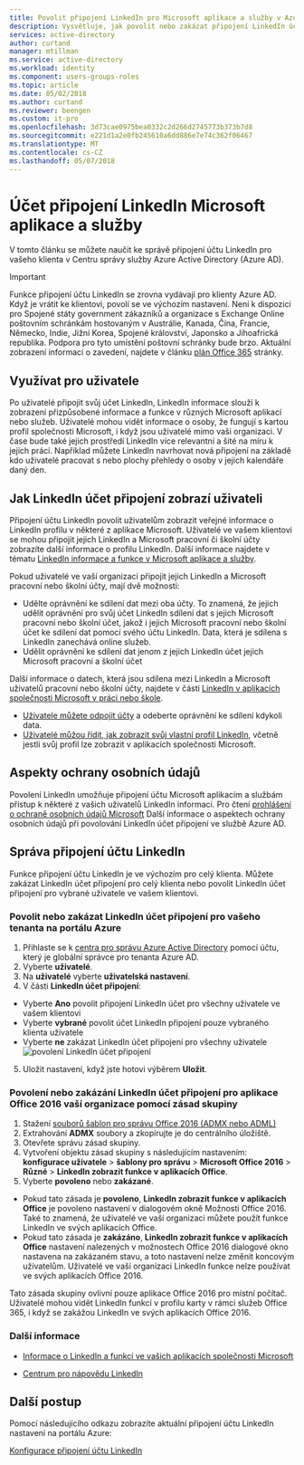 ```yaml
---
title: Povolit připojení LinkedIn pro Microsoft aplikace a služby v Azure Active Directory | Microsoft Docs
description: Vysvětluje, jak povolit nebo zakázat připojení LinkedIn účet Microsoft Apps v Azure Active Directory
services: active-directory
author: curtand
manager: mtillman
ms.service: active-directory
ms.workload: identity
ms.component: users-groups-roles
ms.topic: article
ms.date: 05/02/2018
ms.author: curtand
ms.reviewer: beengen
ms.custom: it-pro
ms.openlocfilehash: 3d73cae0975bea0332c2d266d2745773b373b7d8
ms.sourcegitcommit: e221d1a2e0fb245610a6dd886e7e74c362f06467
ms.translationtype: MT
ms.contentlocale: cs-CZ
ms.lasthandoff: 05/07/2018
---
```

# <a name="linkedin-account-connections-for-microsoft-apps-and-services"></a>Účet připojení LinkedIn Microsoft aplikace a služby
V tomto článku se můžete naučit ke správě připojení účtu LinkedIn pro vašeho klienta v Centru správy služby Azure Active Directory (Azure AD). 

> [!IMPORTANT]
> Funkce připojení účtu LinkedIn se zrovna vydávají pro klienty Azure AD. Když je vrátit ke klientovi, povolí se ve výchozím nastavení. Není k dispozici pro Spojené státy government zákazníků a organizace s Exchange Online poštovním schránkám hostovaným v Austrálie, Kanada, Čína, Francie, Německo, Indie, Jižní Korea, Spojené království, Japonsko a Jihoafrická republika. Podpora pro tyto umístění poštovní schránky bude brzo.  Aktuální zobrazení informací o zavedení, najdete v článku [plán Office 365](https://products.office.com/business/office-365-roadmap?filters=%26freeformsearch=linkedin#abc) stránky.

## <a name="benefit-to-users"></a>Využívat pro uživatele
Po uživatelé připojit svůj účet LinkedIn, LinkedIn informace slouží k zobrazení přizpůsobené informace a funkce v různých Microsoft aplikací nebo služeb. Uživatelé mohou vidět informace o osoby, že fungují s kartou profil společnosti Microsoft, i když jsou uživatelé mimo vaši organizaci. V čase bude také jejich prostředí LinkedIn více relevantní a šité na míru k jejich práci. Například můžete LinkedIn navrhovat nová připojení na základě kdo uživatelé pracovat s nebo plochy přehledy o osoby v jejich kalendáře daný den.

## <a name="how-linkedin-account-connections-appear-to-the-user"></a>Jak LinkedIn účet připojení zobrazí uživateli
Připojení účtu LinkedIn povolit uživatelům zobrazit veřejné informace o LinkedIn profilu v některé z aplikace Microsoft. Uživatelé ve vašem klientovi se mohou připojit jejich LinkedIn a Microsoft pracovní či školní účty zobrazíte další informace o profilu LinkedIn. Další informace najdete v tématu [LinkedIn informace a funkce v Microsoft aplikace a služby](https://go.microsoft.com/fwlink/?linkid=850740).

Pokud uživatelé ve vaší organizaci připojit jejich LinkedIn a Microsoft pracovní nebo školní účty, mají dvě možnosti: 
* Udělte oprávnění ke sdílení dat mezi oba účty. To znamená, že jejich udělit oprávnění pro svůj účet LinkedIn sdílení dat s jejich Microsoft pracovní nebo školní účet, jakož i jejich Microsoft pracovní nebo školní účet ke sdílení dat pomocí svého účtu LinkedIn. Data, která je sdílena s LinkedIn zanechává online služeb. 
* Udělit oprávnění ke sdílení dat jenom z jejich LinkedIn účet jejich Microsoft pracovní a školní účet

Další informace o datech, která jsou sdílena mezi LinkedIn a Microsoft uživatelů pracovní nebo školní účty, najdete v části [LinkedIn v aplikacích společnosti Microsoft v práci nebo škole](https://www.linkedin.com/help/linkedin/answer/84077). 
* [Uživatele můžete odpojit účty](https://www.linkedin.com/help/linkedin/answer/85097) a odeberte oprávnění ke sdílení kdykoli data. 
* [Uživatelé můžou řídit, jak zobrazit svůj vlastní profil LinkedIn](https://www.linkedin.com/help/linkedin/answer/83), včetně jestli svůj profil lze zobrazit v aplikacích společnosti Microsoft.

## <a name="privacy-considerations"></a>Aspekty ochrany osobních údajů
Povolení LinkedIn umožňuje připojení účtu Microsoft aplikacím a službám přístup k některé z vašich uživatelů LinkedIn informací. Pro čtení [prohlášení o ochraně osobních údajů Microsoft](https://privacy.microsoft.com/privacystatement/) Další informace o aspektech ochrany osobních údajů při povolování LinkedIn účet připojení ve službě Azure AD. 

## <a name="manage-linkedin-account-connections"></a>Správa připojení účtu LinkedIn
Funkce připojení účtu LinkedIn je ve výchozím pro celý klienta. Můžete zakázat LinkedIn účet připojení pro celý klienta nebo povolit LinkedIn účet připojení pro vybrané uživatele ve vašem klientovi. 

### <a name="enable-or-disable-linkedin-account-connection-for-your-tenant-in-the-azure-portal"></a>Povolit nebo zakázat LinkedIn účet připojení pro vašeho tenanta na portálu Azure

1. Přihlaste se k [centra pro správu Azure Active Directory](https://aad.portal.azure.com/) pomocí účtu, který je globální správce pro tenanta Azure AD.
2. Vyberte **uživatelé**.
3. Na **uživatelé** vyberte **uživatelská nastavení**.
4. V části **LinkedIn účet připojení**:
  * Vyberte **Ano** povolit připojení LinkedIn účet pro všechny uživatele ve vašem klientovi
  * Vyberte **vybrané** povolit účet LinkedIn připojení pouze vybraného klienta uživatele
  * Vyberte **ne** zakázat LinkedIn účet připojení pro všechny uživatele ![povolení LinkedIn účet připojení](./media/linkedin-integration/LinkedIn-integration.png)
5. Uložit nastavení, když jste hotovi výběrem **Uložit**.

### <a name="enable-or-disable-linkedin-account-connections-for-your-organizations-office-2016-apps-using-group-policy"></a>Povolení nebo zakázání LinkedIn účet připojení pro aplikace Office 2016 vaší organizace pomocí zásad skupiny

1. Stažení [souborů šablon pro správu Office 2016 (ADMX nebo ADML)](https://www.microsoft.com/download/details.aspx?id=49030)
2. Extrahování **ADMX** soubory a zkopírujte je do centrálního úložiště.
3. Otevřete správu zásad skupiny.
4. Vytvoření objektu zásad skupiny s následujícím nastavením: **konfigurace uživatele** > **šablony pro správu** > **Microsoft Office 2016**  >  **Různé** > **LinkedIn zobrazit funkce v aplikacích Office**.
5. Vyberte **povoleno** nebo **zakázané**.
  * Pokud tato zásada je **povoleno**, **LinkedIn zobrazit funkce v aplikacích Office** je povoleno nastavení v dialogovém okně Možnosti Office 2016. Také to znamená, že uživatelé ve vaší organizaci můžete použít funkce LinkedIn ve svých aplikacích Office.
  * Pokud tato zásada je **zakázáno**, **LinkedIn zobrazit funkce v aplikacích Office** nastavení nalezených v možnostech Office 2016 dialogové okno nastavena na zakázaném stavu, a toto nastavení nelze změnit koncovým uživatelům. Uživatelé ve vaší organizaci LinkedIn funkce nelze používat ve svých aplikacích Office 2016. 

Tato zásada skupiny ovlivní pouze aplikace Office 2016 pro místní počítač. Uživatelé mohou vidět LinkedIn funkcí v profilu karty v rámci služeb Office 365, i když se zakážou LinkedIn ve svých aplikacích Office 2016. 

### <a name="learn-more"></a>Další informace 
* [Informace o LinkedIn a funkcí ve vašich aplikacích společnosti Microsoft](https://go.microsoft.com/fwlink/?linkid=850740)

* [Centrum pro nápovědu LinkedIn](https://www.linkedin.com/help/linkedin)

## <a name="next-steps"></a>Další postup
Pomocí následujícího odkazu zobrazíte aktuální připojení účtu LinkedIn nastavení na portálu Azure:

[Konfigurace připojení účtu LinkedIn](https://aad.portal.azure.com/#blade/Microsoft_AAD_IAM/UserManagementMenuBlade/UserSettings) 